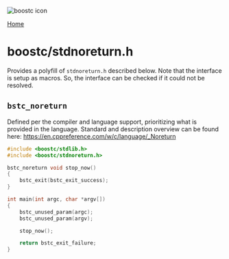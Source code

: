 ![boostc icon](https://tkellehe.github.io/boostc/images/boostc-icon.png)

[Home](https://tkellehe.github.io/boostc/docs/)

# boostc/stdnoreturn.h

Provides a polyfill of `stdnoreturn.h` described below.
Note that the interface is setup as macros.
So, the interface can be checked if it could not be resolved.


## `bstc_noreturn`

Defined per the compiler and language support, prioritizing what is provided in the language.
Standard and description overview can be found here: https://en.cppreference.com/w/c/language/_Noreturn

```c
#include <boostc/stdlib.h>
#include <boostc/stdnoreturn.h>

bstc_noreturn void stop_now()
{
    bstc_exit(bstc_exit_success);
}

int main(int argc, char *argv[])
{
    bstc_unused_param(argc);
    bstc_unused_param(argv);

    stop_now();

    return bstc_exit_failure;
}
```
